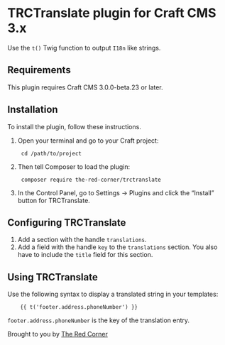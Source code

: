 # TRCTranslate plugin for Craft CMS 3.x

Use the `t()` Twig function to output `I18n` like strings.

## Requirements

This plugin requires Craft CMS 3.0.0-beta.23 or later.

## Installation

To install the plugin, follow these instructions.

1. Open your terminal and go to your Craft project:

        cd /path/to/project

2. Then tell Composer to load the plugin:

        composer require the-red-corner/trctranslate

3. In the Control Panel, go to Settings → Plugins and click the “Install” button for TRCTranslate.

## Configuring TRCTranslate

1. Add a section with the handle `translations`.
2. Add a field with the handle `key` to the `translations` section. You also have to include the `title` field for this section.

## Using TRCTranslate

Use the following syntax to display a translated string in your templates:

        {{ t('footer.address.phoneNumber') }}

`footer.address.phoneNumber` is the key of the translation entry.

Brought to you by [The Red Corner](https://theredcorner.nl/)
